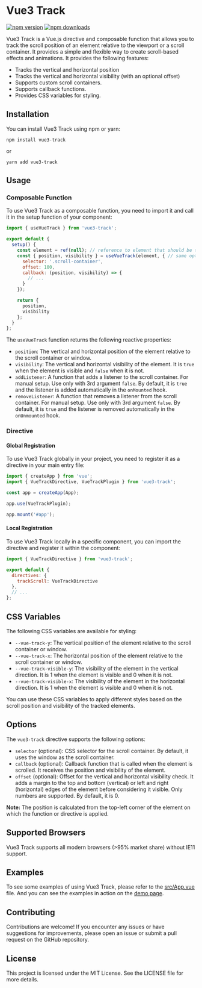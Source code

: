 # Vue3 Track

[![npm version](https://img.shields.io/npm/v/vue3-track.svg)](https://www.npmjs.com/package/vue3-track)
[![npm downloads](https://img.shields.io/npm/dw/vue3-track)](https://www.npmjs.com/package/vue3-track)

Vue3 Track is a Vue.js directive and composable function
that allows you to track the scroll position of an element relative to the viewport or a scroll container.
It provides a simple and flexible way to create scroll-based effects and animations. 
It provides the following features:

- Tracks the vertical and horizontal position
- Tracks the vertical and horizontal visibility (with an optional offset)
- Supports custom scroll containers.
- Supports callback functions.
- Provides CSS variables for styling.

## Installation

You can install Vue3 Track using npm or yarn:

```shell
npm install vue3-track
```

or

```shell
yarn add vue3-track
```

## Usage

### Composable Function

To use Vue3 Track as a composable function, you need to import it and call it in the setup function of your component:

```javascript
import { useVueTrack } from 'vue3-track';

export default {
  setup() {
    const element = ref(null); // reference to element that should be tracked
    const { position, visibility } = useVueTrack(element, { // same options as in directive
      selector: '.scroll-container',
      offset: 100,
      callback: (position, visibility) => {
        // ...
      }
    });

    return {
      position,
      visibility
    };
  }
};
```

The `useVueTrack` function returns the following reactive properties:

- `position`: The vertical and horizontal position of the element relative to the scroll container or window.
- `visibility`: The vertical and horizontal visibility of the element. It is `true` when the element is visible and `false` when it is not.
- `addListener`: A function that adds a listener to the scroll container. For manual setup. Use only with 3rd argument `false`. By default, it is `true` and the listener is added automatically in the `onMounted` hook.
- `removeListener`: A function that removes a listener from the scroll container. For manual setup. Use only with 3rd argument `false`. By default, it is `true` and the listener is removed automatically in the `onUnmounted` hook.


### Directive

#### Global Registration

To use Vue3 Track globally in your project, you need to register it as a directive in your main entry file:

```javascript
import { createApp } from 'vue';
import { VueTrackDirective, VueTrackPlugin } from 'vue3-track';

const app = createApp(App);

app.use(VueTrackPlugin);

app.mount('#app');
```

#### Local Registration

To use Vue3 Track locally in a specific component, you can import the directive and register it within the component:

```javascript
import { VueTrackDirective } from 'vue3-track';

export default {
  directives: {
    trackScroll: VueTrackDirective
  },
  // ...
};
```

## CSS Variables
The following CSS variables are available for styling:

- `--vue-track-y`: The vertical position of the element relative to the scroll container or window.
- `--vue-track-x`: The horizontal position of the element relative to the scroll container or window.
- `--vue-track-visible-y`: The visibility of the element in the vertical direction. It is 1 when the element is visible and 0 when it is not.
- `--vue-track-visible-x`: The visibility of the element in the horizontal direction. It is 1 when the element is visible and 0 when it is not.

You can use these CSS variables to apply different styles based on the scroll position and visibility of the tracked elements.

## Options
The `vue3-track` directive supports the following options:

- `selector` (optional): CSS selector for the scroll container. By default, it uses the window as the scroll container.
- `callback` (optional): Callback function that is called when the element is scrolled. It receives the position and visibility of the element.
- `offset` (optional): Offset for the vertical and horizontal visibility check. It adds a margin to the top and bottom (vertical) or left and right (horizontal) edges of the element before considering it visible. Only numbers are supported. By default, it is 0.

**Note:** The position is calculated from the top-left corner of the element on which the function or directive is applied.

## Supported Browsers

Vue3 Track supports all modern browsers (>95% market share) without IE11 support.

## Examples

To see some examples of using Vue3 Track,
please refer to the [src/App.vue](https://github.com/dschewchenko/vue3-track/blob/master/src/App.vue#L72) file.
And you can see the examples in action on the [demo page](https://dschewchenko.github.io/vue3-track/).

## Contributing

Contributions are welcome!
If you encounter any issues or have suggestions for improvements,
please open an issue or submit a pull request on the GitHub repository.

## License
This project is licensed under the MIT License. See the LICENSE file for more details.

